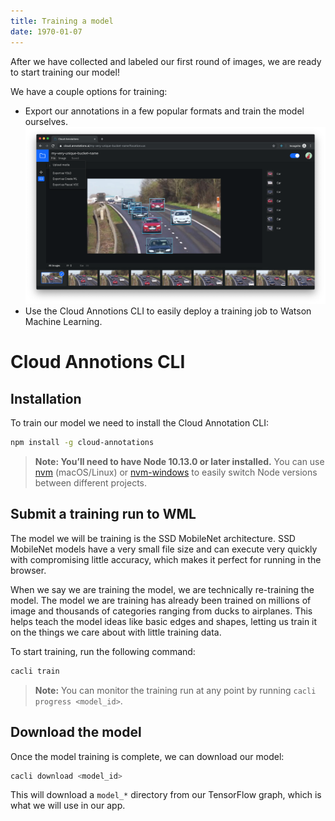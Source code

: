 ```yaml
---
title: Training a model
date: 1970-01-07
---
```

After we have collected and labeled our first round of images, we are ready to start training our model! 

We have a couple options for training:
- Export our annotations in a few popular formats and train the model ourselves.
![](assets/11.CA_export.png)
- Use the Cloud Annotions CLI to easily deploy a training job to Watson Machine Learning.

# Cloud Annotions CLI

## Installation
To train our model we need to install the Cloud Annotation CLI:
```bash
npm install -g cloud-annotations
```
> **Note: You’ll need to have Node 10.13.0 or later installed.** You can use [nvm](https://github.com/creationix/nvm#installation) (macOS/Linux) or [nvm-windows](https://github.com/coreybutler/nvm-windows#node-version-manager-nvm-for-windows) to easily switch Node versions between different projects.

## Submit a training run to WML
The model we will be training is the SSD MobileNet architecture. SSD MobileNet models have a very small file size and can execute very quickly with compromising little accuracy, which makes it perfect for running in the browser.

When we say we are training the model, we are technically re-training the model. The model we are training has already been trained on millions of image and thousands of categories ranging from ducks to airplanes. This helps teach the model ideas like basic edges and shapes, letting us train it on the things we care about with little training data.

To start training, run the following command:
```bash
cacli train
```
> **Note:** You can monitor the training run at any point by running `cacli progress <model_id>`.

## Download the model
Once the model training is complete, we can download our model:
```bash
cacli download <model_id>
```
This will download a `model_*` directory from our TensorFlow graph, which is what we will use in our app.
